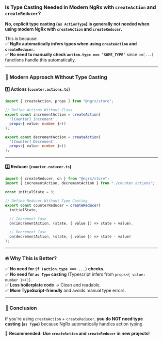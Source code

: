 ### **Is Type Casting Needed in Modern NgRx with `createAction` and `createReducer`?**  
**No, explicit type casting (`as ActionType`) is generally not needed when using modern NgRx with `createAction` and `createReducer`.**  

This is because:  
✅ **NgRx automatically infers types when using `createAction` and `createReducer`.**  
✅ **No need to manually check `action.type === 'SOME_TYPE'`** since `on(...)` functions handle this automatically.  

---

### **🚀 Modern Approach Without Type Casting**  

#### **1️⃣ Actions (`counter.actions.ts`)**
```ts
import { createAction, props } from "@ngrx/store";

// Define Actions Without Class
export const incrementAction = createAction(
  '[Counter] Increment',
  props<{ value: number }>()
);

export const decrementAction = createAction(
  '[Counter] Decrement',
  props<{ value: number }>()
);
```

---

#### **2️⃣ Reducer (`counter.reducer.ts`)**
```ts
import { createReducer, on } from "@ngrx/store";
import { incrementAction, decrementAction } from "./counter.actions";

const initialState = 0;

// Define Reducer Without Type Casting
export const counterReducer = createReducer(
  initialState,

  // Increment Case
  on(incrementAction, (state, { value }) => state + value),

  // Decrement Case
  on(decrementAction, (state, { value }) => state - value)
);
```

---

### **🔥 Why This is Better?**
✅ **No need for `if (action.type === ...)` checks**.  
✅ **No need for `as Type` casting** (Typescript infers from `props<{ value: number }>()`).  
✅ **Less boilerplate code** → Clean and readable.  
✅ **More TypeScript-friendly** and avoids manual type errors.  

---

### **🎯 Conclusion**  
If you're using `createAction` + `createReducer`, **you do NOT need type casting (`as Type`)** because NgRx automatically handles action typing.  

🚀 **Recommended: Use `createAction` and `createReducer` in new projects!**